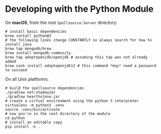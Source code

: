 # Developing with the Python Module

On **macOS**, from the root `Spellsource-Server` directory:

```shell script
# install basic dependencies
brew install python@3
# the following lines change CONSTANTLY so always search for how to install java
brew tap mongodb/brew
brew install mongodb-community
brew tap adoptopenjdk/openjdk # assuming this tap was not already added
brew cask install adoptopenjdk11 # this command *may* need a password to succeed
```

On all Unix platforms:

```shell script
# build the spellsource dependencies
./gradlew net:shadowJar
./gradlew hearthstone:jar
# create a virtual environment using the python 3 interpreter
virtualenv -m python3 .venv
source .venv/bin/activate
# now you're in the root directory of the module
cd python
# install an editable copy
pip install -e .
```